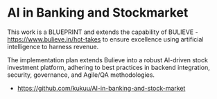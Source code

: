 # AI in Banking and Stockmarket

This work is a BLUEPRINT and extends the capability of BULIEVE - https://www.bulieve.in/hot-takes to ensure excellence using artificial intelligence to harness revenue.

The implementation plan extends Bulieve into a robust AI-driven stock investment platform, adhering to best practices in backend integration, security, governance, and Agile/QA methodologies.

- https://github.com/kukuu/AI-in-banking-and-stock-market
 
  
  
 

